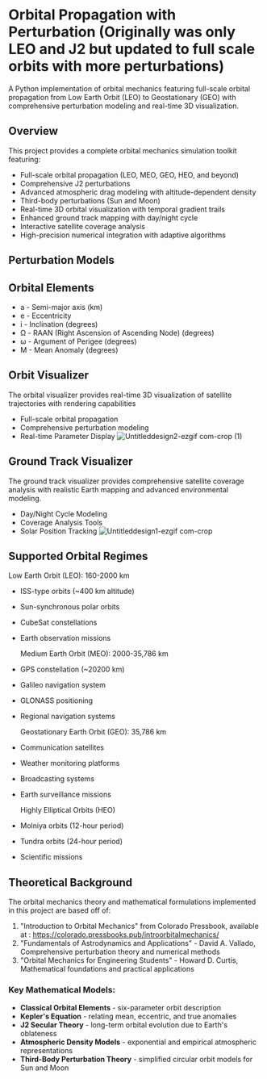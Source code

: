 # Orbital Propagation with Perturbation (Originally was only LEO and J2 but updated to full scale orbits with more perturbations)
A Python implementation of orbital mechanics featuring full-scale orbital propagation from Low Earth Orbit (LEO) to Geostationary (GEO) with comprehensive perturbation modeling and real-time 3D visualization.
## Overview
This project provides a complete orbital mechanics simulation toolkit featuring:

- Full-scale orbital propagation (LEO, MEO, GEO, HEO, and beyond)
- Comprehensive J2 perturbations
- Advanced atmospheric drag modeling with altitude-dependent density
- Third-body perturbations (Sun and Moon)
- Real-time 3D orbital visualization with temporal gradient trails
- Enhanced ground track mapping with day/night cycle
- Interactive satellite coverage analysis
- High-precision numerical integration with adaptive algorithms
  
## Perturbation Models
 
## Orbital Elements
- a - Semi-major axis (km)
- e - Eccentricity
- i - Inclination (degrees)
- Ω - RAAN (Right Ascension of Ascending Node) (degrees)
- ω - Argument of Perigee (degrees)
- M - Mean Anomaly (degrees)
  
## Orbit Visualizer

  The orbital visualizer provides real-time 3D visualization of satellite trajectories with rendering capabilities
- Full-scale orbital propagation
- Comprehensive perturbation modeling
- Real-time Parameter Display
![Untitleddesign2-ezgif com-crop (1)](https://github.com/user-attachments/assets/1c086ad5-abe0-4af2-a723-df26b3d4772b)

## Ground Track Visualizer

 The ground track visualizer provides comprehensive satellite coverage analysis with realistic Earth mapping and advanced environmental modeling.
- Day/Night Cycle Modeling
- Coverage Analysis Tools
- Solar Position Tracking
![Untitleddesign1-ezgif com-crop](https://github.com/user-attachments/assets/45183aa7-8371-435e-9198-27b79dc8a1ad)

## Supported Orbital Regimes

  Low Earth Orbit (LEO): 160-2000 km
- ISS-type orbits (~400 km altitude)
- Sun-synchronous polar orbits
- CubeSat constellations
- Earth observation missions

  Medium Earth Orbit (MEO): 2000-35,786 km
- GPS constellation (~20200 km)
- Galileo navigation system
- GLONASS positioning
- Regional navigation systems

  Geostationary Earth Orbit (GEO): 35,786 km
- Communication satellites
- Weather monitoring platforms
- Broadcasting systems
- Earth surveillance missions

  Highly Elliptical Orbits (HEO)
- Molniya orbits (12-hour period)
- Tundra orbits (24-hour period)
- Scientific missions

## Theoretical Background
The orbital mechanics theory and mathematical formulations implemented in this project are based off of:
1. "Introduction to Orbital Mechanics" from Colorado Pressbook, available at : https://colorado.pressbooks.pub/introorbitalmechanics/
2. "Fundamentals of Astrodynamics and Applications" - David A. Vallado, Comprehensive perturbation theory and numerical methods
3. "Orbital Mechanics for Engineering Students" -  Howard D. Curtis, Mathematical foundations and practical applications
   
### **Key Mathematical Models:**
- **Classical Orbital Elements** - six-parameter orbit description
- **Kepler's Equation** - relating mean, eccentric, and true anomalies
- **J2 Secular Theory** - long-term orbital evolution due to Earth's oblateness
- **Atmospheric Density Models** - exponential and empirical atmospheric representations
- **Third-Body Perturbation Theory** - simplified circular orbit models for Sun and Moon
